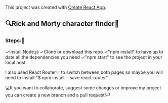 This project was created with [Create React App](https://github.com/facebook/create-react-app).

## 🔍Rick and Morty character finder🔎

### Steps:👣
✓Install Node.js
✓Clone or download this repo
✓"npm install" to have up to date all the dependencies you need
✓"npm start" to see the project in your local host

I also used React Router☞ to switch between both pages so maybe you will need to install "$ npm install --save react-router"

💻If you want to collaborate, suggest some changes or improve my project you can create a new branch and a pull request!⏎



